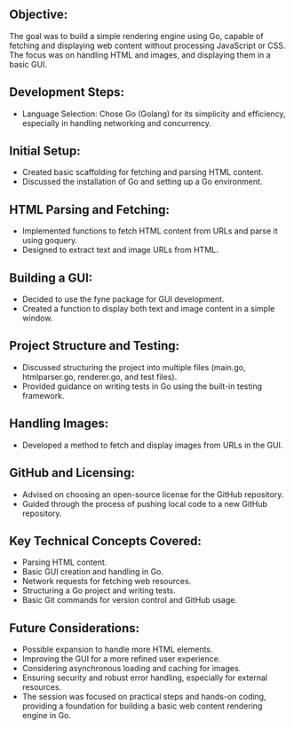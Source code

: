 ## Objective: 
The goal was to build a simple rendering engine using Go, capable of fetching and displaying web content without processing JavaScript or CSS. The focus was on handling HTML and images, and displaying them in a basic GUI.

## Development Steps:
- Language Selection: Chose Go (Golang) for its simplicity and efficiency, especially in handling networking and concurrency.

## Initial Setup:
- Created basic scaffolding for fetching and parsing HTML content.
- Discussed the installation of Go and setting up a Go environment.

## HTML Parsing and Fetching:
- Implemented functions to fetch HTML content from URLs and parse it using goquery.
- Designed to extract text and image URLs from HTML.

## Building a GUI:
- Decided to use the fyne package for GUI development.
- Created a function to display both text and image content in a simple window.

## Project Structure and Testing:
- Discussed structuring the project into multiple files (main.go, htmlparser.go, renderer.go, and test files).
- Provided guidance on writing tests in Go using the built-in testing framework.

## Handling Images:
- Developed a method to fetch and display images from URLs in the GUI.

## GitHub and Licensing:
- Advised on choosing an open-source license for the GitHub repository.
- Guided through the process of pushing local code to a new GitHub repository.

## Key Technical Concepts Covered:
- Parsing HTML content.
- Basic GUI creation and handling in Go.
- Network requests for fetching web resources.
- Structuring a Go project and writing tests.
- Basic Git commands for version control and GitHub usage.

## Future Considerations:
- Possible expansion to handle more HTML elements.
- Improving the GUI for a more refined user experience.
- Considering asynchronous loading and caching for images.
- Ensuring security and robust error handling, especially for external resources.
- The session was focused on practical steps and hands-on coding, providing a foundation for building a basic web content rendering engine in Go.